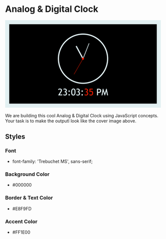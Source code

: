 # Analog & Digital Clock

![Cover Image](https://raw.githubusercontent.com/tiluckdave/acdc-boilerplate/master/designs/cover.png)

We are building this cool Analog & Digital Clock using JavaScript concepts. Your task is to make the outputl look like the cover image above.

## Styles

### Font
- font-family: 'Trebuchet MS', sans-serif;

### Background Color
- #000000

### Border & Text Color
- #E8F9FD

### Accent Color
- #FF1E00
